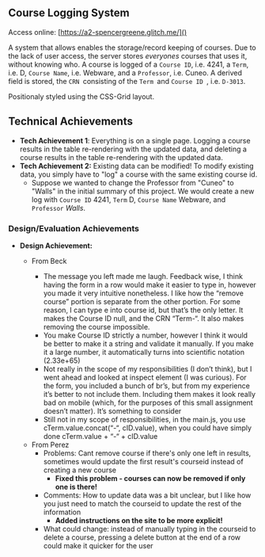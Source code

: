 ## Course Logging System

Access online: [https://a2-spencergreene.glitch.me/]()

A system that allows enables the storage/record keeping of courses. Due to the lack of user access, the server stores *everyones* courses that uses it, without knowing who. A course is logged of a `Course ID`, i.e. 4241, a `Term`, i.e. D, `Course Name`, i.e. Webware, and a `Professor`, i.e. Cuneo. A derived field is stored, the  `CRN `consisting of the `Term `and `Course ID `, i.e. `D-3013`.

Positionaly styled using the CSS-Grid layout.

## Technical Achievements

- **Tech Achievement 1**: Everything is on a single page. Logging a course results in the table re-rendering with the updated data, and deleting a course results in the table re-rendering with the updated data.
- **Tech Achievement 2:** Existing data can be modified! To modify existing data, you simply have to "log" a course with the same existing course id.
  - Suppose we wanted to change the Professor from "Cuneo" to "Walls" in the initial summary of this project. We would create a new log with `Course ID` 4241, `Term` D, `Course Name` Webware, and `Professor` *Walls*.

### Design/Evaluation Achievements

- **Design Achievement:**

  - From Beck

    - The message you left made me laugh. Feedback wise, I think having the form in a row would make it easier to type in, however you made it very intuitive nonetheless. I like how the “remove course” portion is separate from the other portion. For some reason, I can type e into course id, but that’s the only letter. It makes the Course ID null, and the CRN “Term-“. It also makes removing the course impossible.
    - You make Course ID strictly a number, however I think it would be better to make it a string and validate it manually. If you make it a large number, it automatically turns into scientific notation (2.33e+65)
    - Not really in the scope of my responsibilities (I don’t think), but I went ahead and looked at inspect element (I was curious). For the form, you included a bunch of br’s, but from my experience it’s better to not include them. Including them makes it look really bad on mobile (which, for the purposes of this small assignment doesn’t matter). It’s something to consider

    * Still not in my scope of responsibilities, in the main.js, you use cTerm.value.concat(“-“, cID.value), when you could have simply done cTerm.value + “-“ + cID.value

  * From Perez
    * Problems: Cant remove course if there's only one left in results, sometimes would update the first result's courseid instead of creating a new course
      * **Fixed this problem - courses can now be removed if only one is there!**
    * Comments: How to update data was a bit unclear, but I like how you just need to match the courseid to update the rest of the information
      * **Added instructions on the site to be more explicit!**
    * What could change: instead of manually typing in the courseid to delete a course, pressing a delete button at the end of a row could make it quicker for the user
